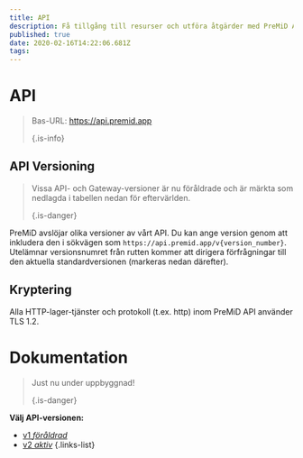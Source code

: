 ```yaml
---
title: API
description: Få tillgång till resurser och utföra åtgärder med PreMiD API
published: true
date: 2020-02-16T14:22:06.681Z
tags: 
---
```


# API

> Bas-URL: https://api.premid.app 
> 
> {.is-info}

## API Versioning
> Vissa API- och Gateway-versioner är nu föråldrade och är märkta som nedlagda i tabellen nedan för eftervärlden. 
> 
> {.is-danger}

PreMiD avslöjar olika versioner av vårt API. Du kan ange version genom att inkludera den i sökvägen som `https://api.premid.app/v{version_number}`. Utelämnar versionsnumret från rutten kommer att dirigera förfrågningar till den aktuella standardversionen (markeras nedan därefter).

## Kryptering

Alla HTTP-lager-tjänster och protokoll (t.ex. http) inom PreMiD API använder TLS 1.2.

# Dokumentation
> Just nu under uppbyggnad! 
> 
> {.is-danger}

**Välj API-versionen:**
- [v1 *föråldrad*](/dev/api/v1)
- [v2 *aktiv*](/dev/api/v2)
{.links-list}